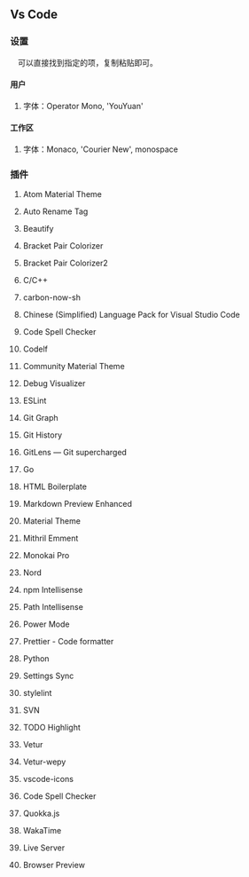 ## Vs Code

### 设置

&emsp;可以直接找到指定的项，复制粘贴即可。

#### 用户

1. 字体：Operator Mono, 'YouYuan'

#### 工作区

1. 字体：Monaco, 'Courier New', monospace

### 插件

1. Atom Material Theme

2. Auto Rename Tag

3. Beautify

4. Bracket Pair Colorizer

4. Bracket Pair Colorizer2

6. C/C++

7. carbon-now-sh

8. Chinese (Simplified) Language Pack for Visual Studio Code

9. Code Spell Checker

10. Codelf

11. Community Material Theme

12. Debug Visualizer

13. ESLint

14. Git Graph

15. Git History

16. GitLens — Git supercharged

17. Go

18. HTML Boilerplate

19. Markdown Preview Enhanced

20. Material Theme

21. Mithril Emment

22. Monokai Pro

23. Nord

24. npm Intellisense

25. Path Intellisense

26. Power Mode

27. Prettier - Code formatter

28. Python

29. Settings Sync

30. stylelint

31. SVN

32. TODO Highlight

33. Vetur

34. Vetur-wepy

35. vscode-icons

36. Code Spell Checker

37. Quokka.js

38. WakaTime

39. Live Server

40. Browser Preview